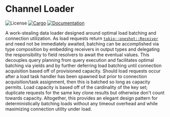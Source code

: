 # Channel Loader

![License](https://img.shields.io/badge/license-MIT-green.svg)
[![Cargo](https://img.shields.io/crates/v/channel-loader.svg)](https://crates.io/crates/channel-loader)
[![Documentation](https://docs.rs/channel-loader/badge.svg)](https://docs.rs/channel-loader)

A work-stealing data loader designed around optimal load batching and connection utilization. As load requests return [`tokio::oneshot::Receiver`](https://docs.rs/tokio/1.6.1/tokio/sync/oneshot/struct.Receiver.html) and need not be immediately awaited, batching can be accomplished via type composition by embedding receivers in output types and delegating the responsibility to field resolvers to await the eventual values. This decouples query planning from query execution and facilitates optimal batching via yields and by further deferring load batching until connection acquisition based off of provisioned capacity. Should load requests occur after a load task handler has been spawned but prior to connection acquisition/task assignment, then this is batched so long as capacity permits. Load capacity is based off of the cardinality of the key set; duplicate requests for the same key clone results but otherwise don't count towards capacity. Altogether, this provides an elegant design pattern for deterministically batching loads without any timeout overhead and while maximizing connection utility under load.
